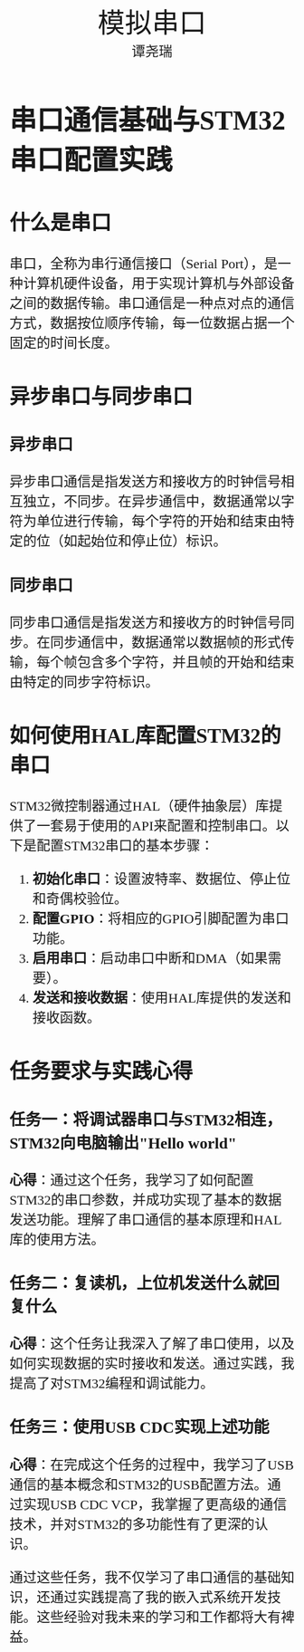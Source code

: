 #
<center><font face ="楷体" size=300>模拟串口</font></center>

<center><font  face="楷体" size=5> 谭尧瑞</font></center>
<font face="楷体" size=5>



# 串口通信基础与STM32串口配置实践

## 什么是串口

串口，全称为串行通信接口（Serial Port），是一种计算机硬件设备，用于实现计算机与外部设备之间的数据传输。串口通信是一种点对点的通信方式，数据按位顺序传输，每一位数据占据一个固定的时间长度。

## 异步串口与同步串口

### 异步串口
异步串口通信是指发送方和接收方的时钟信号相互独立，不同步。在异步通信中，数据通常以字符为单位进行传输，每个字符的开始和结束由特定的位（如起始位和停止位）标识。

### 同步串口
同步串口通信是指发送方和接收方的时钟信号同步。在同步通信中，数据通常以数据帧的形式传输，每个帧包含多个字符，并且帧的开始和结束由特定的同步字符标识。

## 如何使用HAL库配置STM32的串口

STM32微控制器通过HAL（硬件抽象层）库提供了一套易于使用的API来配置和控制串口。以下是配置STM32串口的基本步骤：

1. **初始化串口**：设置波特率、数据位、停止位和奇偶校验位。
2. **配置GPIO**：将相应的GPIO引脚配置为串口功能。
3. **启用串口**：启动串口中断和DMA（如果需要）。
4. **发送和接收数据**：使用HAL库提供的发送和接收函数。

## 任务要求与实践心得

### 任务一：将调试器串口与STM32相连，STM32向电脑输出"Hello world"

**心得**：通过这个任务，我学习了如何配置STM32的串口参数，并成功实现了基本的数据发送功能。理解了串口通信的基本原理和HAL库的使用方法。

### 任务二：复读机，上位机发送什么就回复什么

**心得**：这个任务让我深入了解了串口使用，以及如何实现数据的实时接收和发送。通过实践，我提高了对STM32编程和调试能力。

### 任务三：使用USB CDC实现上述功能

**心得**：在完成这个任务的过程中，我学习了USB通信的基本概念和STM32的USB配置方法。通过实现USB CDC VCP，我掌握了更高级的通信技术，并对STM32的多功能性有了更深的认识。

通过这些任务，我不仅学习了串口通信的基础知识，还通过实践提高了我的嵌入式系统开发技能。这些经验对我未来的学习和工作都将大有裨益。










